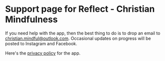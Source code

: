# Support page for Reflect - Christian Mindfulness

If you need help with the app, then the best thing to do is to drop an email to [christian.mindful@outlook.com](mailto:christian.mindful@outlook.com).  Occasional updates on progress will be posted to Instagram and Facebook.

Here's the [privacy policy](reflect_privacy_policy.md) for the app.
